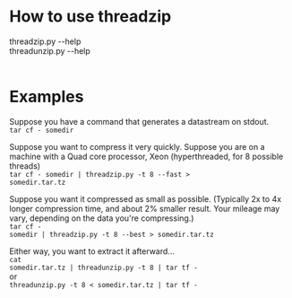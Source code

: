 # How to use threadzip #

threadzip.py --help<br>
threadunzip.py --help<br>
<br>
<h1>Examples</h1>

Suppose you have a command that generates a datastream on stdout.<br>
<code>tar cf - somedir</code>

Suppose you want to compress it very quickly.  Suppose you are on a machine with a Quad core processor, Xeon (hyperthreaded, for 8 possible threads)<br>
<code>tar cf - somedir | threadzip.py -t 8 --fast &gt; somedir.tar.tz</code>

Suppose you want it compressed as small as possible.  (Typically 2x to 4x longer compression time, and about 2% smaller result.  Your mileage may vary, depending on the data you're compressing.)<br>
<code>tar cf - somedir | threadzip.py -t 8 --best &gt; somedir.tar.tz</code>

Either way, you want to extract it afterward...<br>
<code>cat somedir.tar.tz | threadunzip.py -t 8 | tar tf -</code><br>
or<br>
<code>threadunzip.py -t 8 &lt; somedir.tar.tz | tar tf -</code><br>